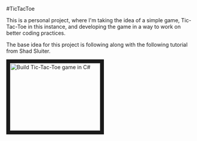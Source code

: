 #TicTacToe

This is a personal project, where I'm taking the idea of a simple game, Tic-Tac-Toe in this instance, and developing the game in a way to work on better coding practices.  

The base idea for this project is following along with the following tutorial from Shad Sluiter.

<a href="http://www.youtube.com/watch?feature=player_embedded&v=gTt1iqVs0_U" target="_blank"><img src="http://img.youtube.com/vi/gTt1iqVs0_U/0.jpg" alt="Build Tic-Tac-Toe game in C#" width="240" height="180" border="10" /></a>